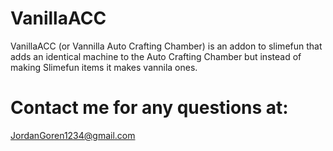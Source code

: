 # VanillaACC
VanillaACC (or Vannilla Auto Crafting Chamber) is an addon to slimefun that adds an identical machine to the Auto Crafting Chamber but instead of making Slimefun items it makes vannila ones.

# Contact me for any questions at:
JordanGoren1234@gmail.com
